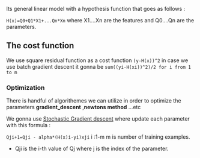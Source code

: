 
Its general linear model with a hypothesis function  that goes as follows :

`H(x)=Q0+Q1*X1+...Qn*Xn` where X1....Xn are the features and Q0....Qn are the parameters.

## The cost function

We use square residual function as a cost function `(y-H(x))^2` in case we use batch gradient descent it gonna be `sum((yi-H(xi))^2)/2 for i from 1 to m`

### Optimization

There is handful of algorithemes we can utilize in order to optimize the parameters **gradient_descent** ,**newtons method** ...etc

We gonna use [Stochastic Gradient descent](obsidian://open?vault=obsidian&file=Gradient%20Optimization) where update each parameter with this formula :

`Qji+1=Qji - alpha*(H(x)i-yi)xji` i :1-m m is number of training examples.

- Qji is the i-th value of Qj where j is the index of the parameter.